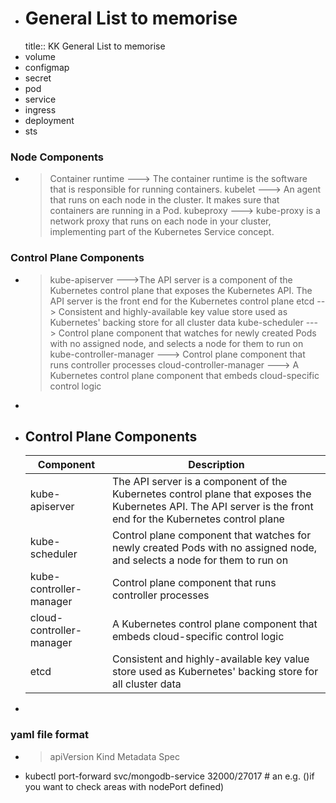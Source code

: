 - # General List to memorise
  title:: KK General List to memorise
- volume
- configmap
- secret
- pod
- service
- ingress
- deployment
- sts
### Node Components
- > Container runtime  ---> The container runtime is the software that is responsible for running containers.
  > kubelet            ---> An agent that runs on each node in the cluster. It makes sure that containers are running in a Pod.
  > kubeproxy          ---> kube-proxy is a network proxy that runs on each node in your cluster, implementing part of the Kubernetes Service concept.
### Control Plane Components
- > kube-apiserver           --->The API server is a component of the Kubernetes control plane that exposes the Kubernetes API. The API server is the front end for the Kubernetes control plane
  etcd                     --> Consistent and highly-available key value store used as Kubernetes' backing store for all cluster data
  kube-scheduler           ---> Control plane component that watches for newly created Pods with no assigned node, and selects a node for them to run on
  kube-controller-manager ---> Control plane component that runs controller processes
  cloud-controller-manager ---> A Kubernetes control plane component that embeds cloud-specific control logic
-
- ## Control Plane Components
  |Component | Description|
  |---|---|
  |kube-apiserver|The API server is a component of the Kubernetes control plane that exposes the Kubernetes API. The API server is the front end for the Kubernetes control plane|
  |kube-scheduler |Control plane component that watches for newly created Pods with no assigned node, and selects a node for them to run on |
  |kube-controller-manager |Control plane component that runs controller processes |
  |cloud-controller-manager |A Kubernetes control plane component that embeds cloud-specific control logic |
  |etcd |Consistent and highly-available key value store used as Kubernetes' backing store for all cluster data |
-
### yaml file format
- >apiVersion
  Kind
  Metadata
  Spec
- kubectl port-forward svc/mongodb-service 32000/27017  # an e.g. ()if you want to check areas with nodePort defined)